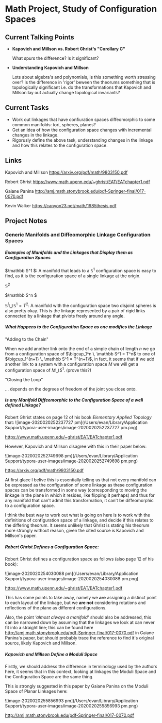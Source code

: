 # Math Project, Study of Configuration Spaces

## Current Talking Points

- __Kapovich and Millson vs. Robert Ghrist's "Corollary C"__

    What spurs the difference? Is it significant? 

- __Understanding Kapovich and Millson__

    Lots about algebra's and polynomials, is this something worth stressing over? Is the difference in 'rigor' beween the theorums something that is topologically significant i.e. do the transformations that Kapovich and Millson lay out actually change topological invariants? 

## Current Tasks

- Work out linkages that have confiuration spaces diffeomorphic to some common manifolds: tori, spheres, planes?
- Get an idea of how the configuration space changes with incremental changes in the linkage.
- Rigorusly define the above task, understanding changes in the linkage and how this relates to the configuration space.

## Links

Kapovich and Millson 
https://arxiv.org/pdf/math/9803150.pdf

Robert Ghrist
https://www.math.upenn.edu/~ghrist/EAT/EATchapter1.pdf

Gaiane Panina
http://amj.math.stonybrook.edu/pdf-Springer-final/017-0070.pdf

Kevin Walker
https://canyon23.net/math/1985thesis.pdf

## Project Notes

### Generic Manifolds and Diffeomorphic Linkage Configuration Spaces

##### _Examples of Manifolds and the Linkages that Display them as Configuration Spaces_

$\mathbb S^1 $: A manifold  that leads to a $\mathbb S^1$ configuration space is easy to find, as it is the configuration space of a single linkage at the origin. 

$\mathbb S^2$

$\mathbb S^n $

$\mathbb S^1 \bigcup \, \mathbb S^1 = T^2$: A manifold with the configuration space two disjoint spheres is also pretty okay. This is the linkage represented by a pair of rigid links connected by a linkage that piviots freely around any angle.

##### _What Happens to the Configuration Space as one modifies the Linkage_ 

"Adding to the Chain"

When we add another link onto the end of a simple chain of length $n$ we go from a configuration space of $\bigcup_1^n \, \mathbb S^1 = T^n$ to one of $\bigcup_1^{n+1} \, \mathbb S^1 = T^{n+1}$, in fact, it seems that if we add another link to a system with a configuration space $M$ we will get a configuration space of $M \bigcup \mathbb \, S^1$.  (prove this?) 

"Closing the Loop"

... depends on the degrees of freedom of the joint you close onto. 

##### _Is any Manifold Diffeomorphic to the Configuration Space of a well defined Linkage?_

Robert Ghrist states on page 12 of his book _Elementary Applied Topology_ that: ![image-2020020252237727 pm](/Users/evan/Library/Application Support/typora-user-images/image-2020020252237727 pm.png)

https://www.math.upenn.edu/~ghrist/EAT/EATchapter1.pdf

However, Kapovich and Millson disagree with this in their paper below:

![image-2020020252749698 pm](/Users/evan/Library/Application Support/typora-user-images/image-2020020252749698 pm.png)

https://arxiv.org/pdf/math/9803150.pdf

At first glace I belive this is essentially telling us that not every manifold can be expressed as the configuration of some linkage as these configuration spaces can be transformed in some way (corresponding to moving the linkage in the plane in which it resides, like flipping it perhaps) and thus for any manifold that can't admit this transformation, it can't be diffeomorphic to a configuration space.

I think the best way to work out what is going on here is to work with the definitions of configuration space of a linkage, and decide if this relates to the differing theorum. It seems unlikely that Ghrist is stating his theorum more strongly without reason, given the cited source is Kapovich and Millson's paper.

##### Robert Ghrist Defines a Configuration Space:

Robert Ghrist defines a configuration space as follows (also page 12 of his book):

![image-2020020254030088 pm](/Users/evan/Library/Application Support/typora-user-images/image-2020020254030088 pm.png)  

https://www.math.upenn.edu/~ghrist/EAT/EATchapter1.pdf

This has some points to take away, namely we **are** assigning a distinct point to each layout of the linkage, but we **are not** considering rotations and reflections of the plane as different configurations.

Also, the point *'almost always a manifold'* should also be addressed, this can be narrowed down by assuming that the linkages we look at can never fit into a straight line; this can be found here http://amj.math.stonybrook.edu/pdf-Springer-final/017-0070.pdf in Gaiane Panina's paper, but should probably trace the reference to find it's original source, likely Kapovich and Millson. 

##### Kapovich and Millson Define a _Moduli Space_

Firstly, we should address the difference in terminology used by the authors here, it seems that in this context, looking at linkages the Moduli Space and the Configuration Space are the same thing. 

This is strongly suggested in this paper by Gaiane Panina on the Moduli Space of Planar Linkages here:

![image-2020020255856993 pm](/Users/evan/Library/Application Support/typora-user-images/image-2020020255856993 pm.png)

http://amj.math.stonybrook.edu/pdf-Springer-final/017-0070.pdf

